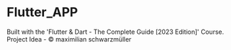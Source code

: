 # Flutter_APP
Built with the 'Flutter &amp; Dart - The Complete Guide [2023 Edition]' Course. Project Idea - © maximilian schwarzmüller
